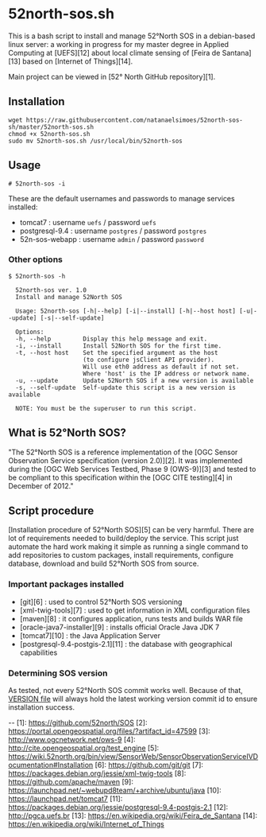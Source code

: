 # 52north-sos.sh
This is a bash script to install and manage 52°North SOS in a debian-based linux server: a working in progress for my master degree in Applied Computing at [UEFS][12] about local climate sensing of [Feira de Santana][13] based on [Internet of Things][14].

Main project can be viewed in [52° North GitHub repository][1].

## Installation
```
wget https://raw.githubusercontent.com/natanaelsimoes/52north-sos-sh/master/52north-sos.sh
chmod +x 52north-sos.sh
sudo mv 52north-sos.sh /usr/local/bin/52north-sos
```

## Usage
```
# 52north-sos -i
```
These are the default usernames and passwords to manage services installed:
 * tomcat7 : username `uefs` / password `uefs`
 * postgresql-9.4 : username `postgres` / password `postgres`
 * 52n-sos-webapp : username `admin` / password `password`

### Other options
```
$ 52north-sos -h

  52north-sos ver. 1.0
  Install and manage 52North SOS

  Usage: 52north-sos [-h|--help] [-i|--install] [-h|--host host] [-u|--update] [-s|--self-update]

  Options:
  -h, --help         Display this help message and exit.
  -i, --install      Install 52North SOS for the first time.
  -t, --host host    Set the specified argument as the host
                     (to configure jsClient API provider).
                     Will use eth0 address as default if not set.
                     Where 'host' is the IP address or network name.
  -u, --update       Update 52North SOS if a new version is available
  -s, --self-update  Self-update this script is a new version is available

  NOTE: You must be the superuser to run this script.
```

## What is 52°North SOS?

"The 52°North SOS is a reference implementation of the [OGC Sensor Observation Service specification (version 2.0)][2]. It was
implemented during the [OGC Web Services Testbed,  Phase 9 (OWS-9)][3] and tested  to be compliant to this specification within the [OGC CITE testing][4] in December of 2012."

## Script procedure

[Installation procedure of 52°North SOS][5] can be very harmful. There are lot of requirements needed to build/deploy the service. This script just automate the hard work making it simple as running a single command to add repositories to custom packages, install requirements, configure database, download and build 52°North SOS from source.

### Important packages installed

 * [git][6] : used to control 52°North SOS versioning
 * [xml-twig-tools][7] : used to get information in XML configuration files
 * [maven][8] : it configures application, runs tests and builds WAR file
 * [oracle-java7-installer][9] : installs official Oracle Java JDK 7
 * [tomcat7][10] : the Java Application Server
 * [postgresql-9.4-postgis-2.1][11] : the database with geographical capabilities

### Determining SOS version

As tested, not every 52°North SOS commit works well. Because of that, [VERSION file](VERSION) will always hold the latest working version commit id to ensure installation success.

--
[1]: https://github.com/52north/SOS
[2]: https://portal.opengeospatial.org/files/?artifact_id=47599
[3]: http://www.ogcnetwork.net/ows-9
[4]: http://cite.opengeospatial.org/test_engine
[5]: https://wiki.52north.org/bin/view/SensorWeb/SensorObservationServiceIVDocumentation#Installation
[6]: https://github.com/git/git
[7]: https://packages.debian.org/jessie/xml-twig-tools
[8]: https://github.com/apache/maven
[9]: https://launchpad.net/~webupd8team/+archive/ubuntu/java
[10]: https://launchpad.net/tomcat7
[11]: https://packages.debian.org/jessie/postgresql-9.4-postgis-2.1
[12]: http://pgca.uefs.br
[13]: https://en.wikipedia.org/wiki/Feira_de_Santana
[14]: https://en.wikipedia.org/wiki/Internet_of_Things